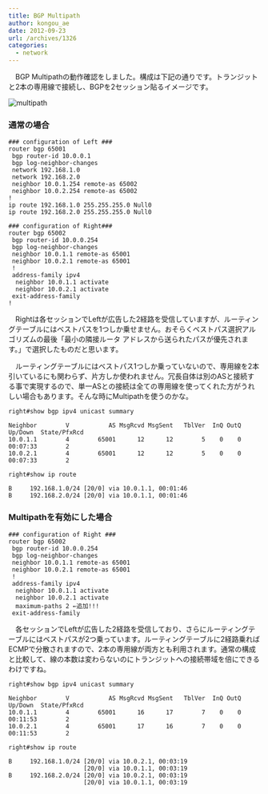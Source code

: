 ```yaml
---
title: BGP Multipath
author: kongou_ae
date: 2012-09-23
url: /archives/1326
categories:
  - network
---
```

　BGP Multipathの動作確認をしました。構成は下記の通りです。トランジットと2本の専用線で接続し、BGPを2セッション貼るイメージです。

![multipath][1]

### 通常の場合

<pre><code>### configuration of Left ###
router bgp 65001
 bgp router-id 10.0.0.1
 bgp log-neighbor-changes
 network 192.168.1.0
 network 192.168.2.0
 neighbor 10.0.1.254 remote-as 65002
 neighbor 10.0.2.254 remote-as 65002
!
ip route 192.168.1.0 255.255.255.0 Null0
ip route 192.168.2.0 255.255.255.0 Null0

### configuration of Right###
router bgp 65002
 bgp router-id 10.0.0.254
 bgp log-neighbor-changes
 neighbor 10.0.1.1 remote-as 65001
 neighbor 10.0.2.1 remote-as 65001
 !
 address-family ipv4
  neighbor 10.0.1.1 activate
  neighbor 10.0.2.1 activate
 exit-address-family
!
</code></pre>

　Rightは各セッションでLeftが広告した2経路を受信していますが、ルーティングテーブルにはベストパスを1つしか乗せません。おそらくベストパス選択アルゴリズムの最後「最小の隣接ルータ アドレスから送られたパスが優先されます。」で選択したものだと思います。

　ルーティングテーブルにはベストパス1つしか乗っていないので、専用線を2本引いているにも関わらず、片方しか使われません。冗長自体は別のASと接続する事で実現するので、単一ASとの接続は全ての専用線を使ってくれた方がうれしい場合もあります。そんな時にMultipathを使うのかな。

<pre><code>right#show bgp ipv4 unicast summary 

Neighbor        V           AS MsgRcvd MsgSent   TblVer  InQ OutQ Up/Down  State/PfxRcd
10.0.1.1        4        65001      12      12        5    0    0 00:07:33        2
10.0.2.1        4        65001      12      12        5    0    0 00:07:33        2

right#show ip route

B     192.168.1.0/24 [20/0] via 10.0.1.1, 00:01:46
B     192.168.2.0/24 [20/0] via 10.0.1.1, 00:01:46
</code></pre>

### Multipathを有効にした場合

<pre><code>### configuration of Right ###
router bgp 65002
 bgp router-id 10.0.0.254
 bgp log-neighbor-changes
 neighbor 10.0.1.1 remote-as 65001
 neighbor 10.0.2.1 remote-as 65001
 !
 address-family ipv4
  neighbor 10.0.1.1 activate
  neighbor 10.0.2.1 activate
  maximum-paths 2 ←追加!!!
 exit-address-family
</code></pre>

　各セッションでLeftが広告した2経路を受信しており、さらにルーティングテーブルにはベストパスが2つ乗っています。ルーティングテーブルに2経路乗ればECMPで分散されますので、2本の専用線が両方とも利用されます。通常の構成と比較して、線の本数は変わらないのにトランジットへの接続帯域を倍にできるわけですね。

<pre><code>right#show bgp ipv4 unicast summary 

Neighbor        V           AS MsgRcvd MsgSent   TblVer  InQ OutQ Up/Down  State/PfxRcd
10.0.1.1        4        65001      16      17        7    0    0 00:11:53        2
10.0.2.1        4        65001      17      16        7    0    0 00:11:53        2

right#show ip route

B     192.168.1.0/24 [20/0] via 10.0.2.1, 00:03:19
                     [20/0] via 10.0.1.1, 00:03:19
B     192.168.2.0/24 [20/0] via 10.0.2.1, 00:03:19
                     [20/0] via 10.0.1.1, 00:03:19
</code></pre>

 [1]: https://aimless.jp/blog/images/multipath.png